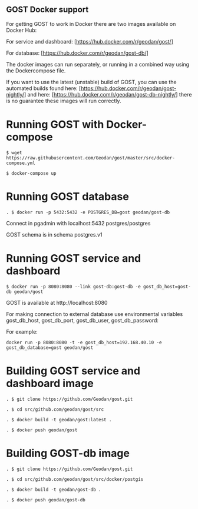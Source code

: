 ## GOST Docker support

For getting GOST to work in Docker there are two images available on Docker Hub:

For service and dashboard: [https://hub.docker.com/r/geodan/gost/]

For database: [https://hub.docker.com/r/geodan/gost-db/]

The docker images can run separately, or running in a combined way using the Dockercompose file. 

If you want to use the latest (unstable) build of GOST, you can use the automated builds found here: [https://hub.docker.com/r/geodan/gost-nightly/] and here: [https://hub.docker.com/r/geodan/gost-db-nightly/] there is no guarantee these images will run correctly. 

# Running GOST with Docker-compose

```
$ wget https://raw.githubusercontent.com/Geodan/gost/master/src/docker-compose.yml 

$ docker-compose up
```

# Running GOST database

```
. $ docker run -p 5432:5432 -e POSTGRES_DB=gost geodan/gost-db
```

Connect in pgadmin with localhost:5432 postgres/postgres

GOST schema is in schema postgres.v1

# Running GOST service and dashboard
```
$ docker run -p 8080:8080 --link gost-db:gost-db -e gost_db_host=gost-db geodan/gost
```
GOST is available at http://localhost:8080 

For making connection to external database use environmental variables gost_db_host, gost_db_port, gost_db_user, gost_db_password:

For example: 
```
docker run -p 8080:8080 -t -e gost_db_host=192.168.40.10 -e gost_db_database=gost geodan/gost
```
# Building GOST service and dashboard image

```
. $ git clone https://github.com/Geodan/gost.git

. $ cd src/github.com/geodan/gost/src

. $ docker build -t geodan/gost:latest .

. $ docker push geodan/gost

```

# Building GOST-db image

```
. $ git clone https://github.com/Geodan/gost.git

. $ cd src/github.com/geodan/gost/src/docker/postgis

. $ docker build -t geodan/gost-db .

. $ docker push geodan/gost-db
```

